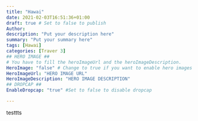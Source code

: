 ```yaml
---
title: "Hawai"
date: 2021-02-03T16:51:36+01:00
draft: true # Set to false to publish
Author: 
description: "Put your description here" 
summary: "Put your summary here" 
tags: [Hawai] 
categories: [Traver 3] 
## HERO IMAGE ##
# You have to fill the heroImageUrl and the heroImageDescription.
HeroImage: "false" # Change to true if you want to enable hero images
HeroImageUrl: "HERO IMAGE URL"
HeroImageDescription: "HERO IMAGE DESCRIPTION"
## DROPCAP ##
EnableDropcap: "true" #Set to false to disable dropcap

---
```

testtts